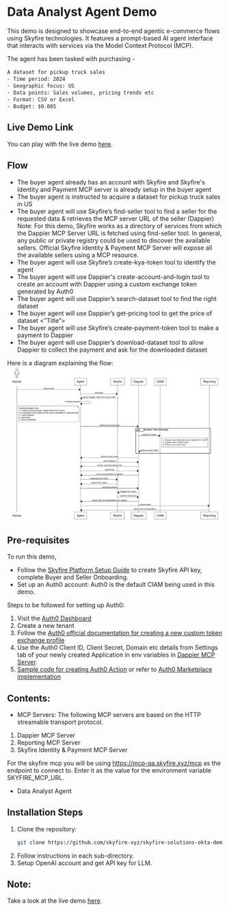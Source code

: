 # Data Analyst Agent Demo

This demo is designed to showcase end-to-end agentic e-commerce flows using Skyfire technologies. It features a prompt-based AI agent interface that interacts with services via the Model Context Protocol (MCP).

The agent has been tasked with purchasing -
```
A dataset for pickup truck sales
- Time period: 2024
- Geographic focus: US
- Data points: Sales volumes, pricing trends etc
- Format: CSV or Excel
- Budget: $0.005
```

## Live Demo Link
You can play with the live demo [here](https://data-analyst-agent-okta-demo-74464367970.us-central1.run.app).

## Flow
- The buyer agent already has an account with Skyfire and Skyfire's Identity and Payment MCP server is already setup in the buyer agent
- The buyer agent is instructed to acquire a dataset for pickup truck sales in US
- The buyer agent will use Skyfire’s find-seller tool to find a seller for the requested data & retrieves the MCP server URL of the seller (Dappier)
Note: 
For this demo, Skyfire works as a directory of services from which the Dappier MCP Server URL is fetched using find-seller tool. In general, any public or private registry could be used to discover the available sellers. Official Skyfire Identity & Payment MCP Server will expose all the available sellers using a MCP resource.
- The buyer agent will use Skyfire’s create-kya-token tool to identify the agent
- The buyer agent will use Dappier's create-account-and-login tool to create an account with Dappier using a custom exchange token generated by Auth0
- The buyer agent will use Dappier’s search-dataset tool to find the right dataset
- The buyer agent will use Dappier’s get-pricing tool to get the price of dataset <”Title”>
- The buyer agent will use Skyfire’s create-payment-token tool to make a payment to Dappier
- The buyer agent will use Dappier’s download-dataset tool to allow Dappier to collect the payment and ask for the downloaded dataset

Here is a diagram explaining the flow:
![WebSequence Flow Diagram](https://github.com/skyfire-xyz/skyfire-solutions-okta-demo/blob/main/static/images/websequence_flow_diagram.png?raw=true)

## Pre-requisites
To run this demo, 
- Follow the [Skyfire Platform Setup Guide](https://docs.skyfire.xyz/docs/introduction) to create Skyfire API key, complete Buyer and Seller Onboarding.
- Set up an Auth0 account: 
Auth0 is the default CIAM being used in this demo. 

Steps to be followed for setting up Auth0:
1. Visit the [Auth0 Dashboard](https://manage.auth0.com/dashboard/)
2. Create a new tenant
3. Follow the [Auth0 official documentation for creating a new custom token exchange profile](https://auth0.com/docs/authenticate/custom-token-exchange)
4. Use the Auth0 Client ID, Client Secret, Domain etc details from Settings tab of your newly created Application in env variables in [Dappier MCP Server](https://github.com/skyfire-xyz/skyfire-solutions-okta-demo/tree/main/mcp-servers/dappier-seller-server).
5. [Sample code for creating Auth0 Action](https://github.com/skyfire-xyz/skyfire-solutions-okta-demo/tree/main/auth0/sample-action-code.ts) or refer to [Auth0 Marketplace implementation](https://github.com/dlozlla/opensource-marketplace/blob/feat-cte-template-skyfire-hardened/templates/skyfire-token-exchange-CUSTOM_TOKEN_EXCHANGE/code.js)

## Contents: 

- MCP Servers:
The following MCP servers are based on the HTTP streamable transport protocol.
1. Dappier MCP Server
2. Reporting MCP Server
3. Skyfire Identity & Payment MCP Server

For the skyfire mcp you will be using https://mcp-qa.skyfire.xyz/mcp as the endpoint to connect to. Enter it as the value for the environment variable SKYFIRE_MCP_URL.

- Data Analyst Agent

## Installation Steps

1.  Clone the repository:
    ```bash
    git clone https://github.com/skyfire-xyz/skyfire-solutions-okta-demo.git
    ```
2. Follow instructions in each sub-directory.
3. Setup OpenAI account and get API key for LLM.

## Note:
Take a look at the live demo [here](https://data-analyst-agent-okta-demo-74464367970.us-central1.run.app).